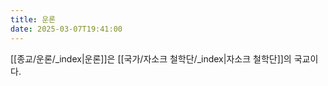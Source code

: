 ```yaml
---
title: 운론
date: 2025-03-07T19:41:00
---
```

[[종교/운론/_index|운론]]은 [[국가/자소크 철학단/_index|자소크 철학단]]의 국교이다.